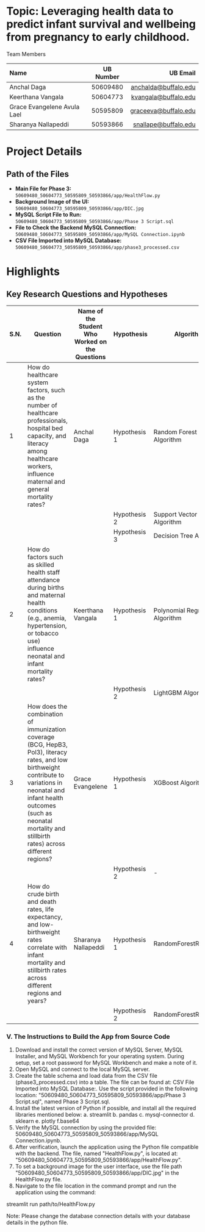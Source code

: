 # Topic: Leveraging health data to predict infant survival and wellbeing from pregnancy to early childhood.

Team Members

| Name                        | UB Number | UB Email             | 
|:-----                       |:--------: |------:               |
| Anchal Daga                 | 50609480  | anchalda@buffalo.edu |
| Keerthana Vangala           | 50604773  | kvangala@buffalo.edu |
| Grace Evangelene Avula Lael | 50595809  | graceeva@buffalo.edu |
| Sharanya Nallapeddi         | 50593866  | snallape@buffalo.edu |

# Project Details

## Path of the Files
- **Main File for Phase 3:** `50609480_50604773_50595809_50593866/app/HealthFlow.py`
- **Background Image of the UI:** `50609480_50604773_50595809_50593866/app/DIC.jpg`
- **MySQL Script File to Run:** `50609480_50604773_50595809_50593866/app/Phase 3 Script.sql`
- **File to Check the Backend MySQL Connection:** `50609480_50604773_50595809_50593866/app/MySQL Connection.ipynb`
- **CSV File Imported into MySQL Database:** `50609480_50604773_50595809_50593866/app/phase3_processed.csv`

# Highlights


## Key Research Questions and Hypotheses

| S.N. | Question                                                                                                                                                   | Name of the Student Who Worked on the Questions | Hypothesis       | Algorithm                  | Visualization    | Experiment Code Location | Analysis Location |
|------|-----------------------------------------------------------------------------------------------------------------------------------------------------------|------------------------------------------------|------------------|---------------------------|------------------|--------------------------|-------------------|
| 1    | How do healthcare system factors, such as the number of healthcare professionals, hospital bed capacity, and literacy among healthcare workers, influence maternal and general mortality rates? | Anchal Daga                                    | Hypothesis 1     | Random Forest Algorithm    | 3D Scatter Plot  | Line 653                 | Line 756          |
|      |                                                                                                                                                           |                                                | Hypothesis 2     | Support Vector Machine Algorithm | 3D Scatter Plot  | Line 766                 | Line 840          |
|      |                                                                                                                                                           |                                                | Hypothesis 3     | Decision Tree Algorithm    | 3D Scatter Plot  | Line 850                 | Line 931          |
| 2    | How do factors such as skilled health staff attendance during births and maternal health conditions (e.g., anemia, hypertension, or tobacco use) influence neonatal and infant mortality rates? | Keerthana Vangala                              | Hypothesis 1     | Polynomial Regression Algorithm | 3D Contour Plot  | Line 950                 | Line 1032         |
|      |                                                                                                                                                           |                                                | Hypothesis 2     | LightGBM Algorithm         | 3D Line Plot      | Line 1044                | Line 1129         |
| 3    | How does the combination of immunization coverage (BCG, HepB3, Pol3), literacy rates, and low birthweight contribute to variations in neonatal and infant health outcomes (such as neonatal mortality and stillbirth rates) across different regions? | Grace Evangelene                               | Hypothesis 1     | XGBoost Algorithm          | 3D Bubble Plot   | Line 1151                | Line 1241         |
|      |                                                                                                                                                           |                                                | Hypothesis 2     | -                         | -                | Line 1253                | Line 1338         |
| 4    | How do crude birth and death rates, life expectancy, and low-birthweight rates correlate with infant mortality and stillbirth rates across different regions and years? | Sharanya Nallapeddi                            | Hypothesis 1     | RandomForestRegressor      | 3D Surface Plot  | Line 1359                | Line 1451         |
|      |                                                                                                                                                           |                                                | Hypothesis 2     | RandomForestRegressor      | 3D Line Plot      | Line 1462                | Line 1546         |

### V. The Instructions to Build the App from Source Code

1. Download and install the correct version of MySQL Server, MySQL Installer, and MySQL Workbench for your operating system. During setup, set a root password for MySQL Workbench and make a note of it.
2. Open MySQL and connect to the local MySQL server.
3. Create the table schema and load data from the CSV file (phase3_processed.csv) into a table. The file can be found at: CSV File Imported into MySQL Database:. Use the script provided in the following location: "50609480_50604773_50595809_50593866/app/Phase 3 Script.sql", named Phase 3 Script.sql.
4. Install the latest version of Python if possible, and install all the required libraries mentioned below:
  a. streamlit
  b. pandas
  c. mysql-connector
  d. sklearn
  e. plotly
  f.base64 
5. Verify the MySQL connection by using the provided file: 50609480_50604773_50595809_50593866/app/MySQL Connection.ipynb.
6. After verification, launch the application using the Python file compatible with the backend. The file, named "HealthFlow.py", is located at: "50609480_50604773_50595809_50593866/app/HealthFlow.py".
7. To set a background image for the user interface, use the file path "50609480_50604773_50595809_50593866/app/DIC.jpg" in the HealthFlow.py file.
8. Navigate to the file location in the command prompt and run the application using the command:

streamlit run path/to/HealthFlow.py

Note: 
Please change the database connection details with your database details in the python file.



